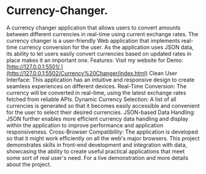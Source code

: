# Currency-Changer.
A currency changer application that allows users to convert amounts between different currencies in real-time using current exchange rates.
The currency changer is a user-friendly Web application that implements real-time currency conversion for the user. As the application uses JSON data, its ability to let users easily convert currencies based on updated rates in place makes it an important one. Features:
Visit my website for Demo: [http://127.0.0.1:5501/.](http://127.0.0.1:5502/Currency%20Changer/index.html)
Clean User Interface: This application has an intuitive and responsive design to create seamless experiences on different devices.
Real-Time Conversion: The currency will be converted in real-time, using the latest exchange rates fetched from reliable APIs.
Dynamic Currency Selection: A list of all currencies is generated so that it becomes easily accessible and convenient for the user to select their desired currencies.
JSON-based Data Handling: JSON further enables more efficient currency data handling and display within the application to improve performance and application responsiveness.
Cross-Browser Compatibility: The application is developed so that it might work efficiently on all the web's major browsers.
This project demonstrates skills in front-end development and integration with data, showcasing the ability to create useful practical applications that meet some sort of real user's need. For a live demonstration and more details about the project.

